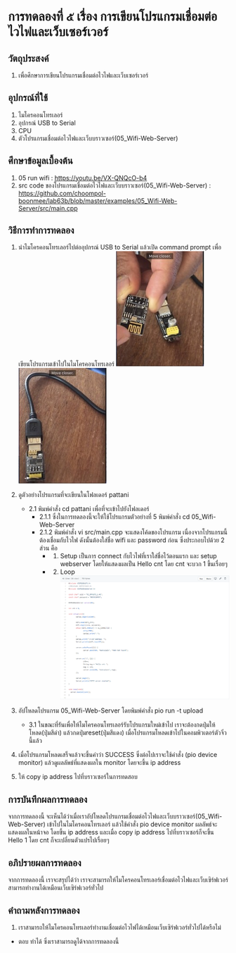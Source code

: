 # การทดลองที่ ๕ เรื่อง การเขียนโปรแกรมเชื่อมต่อไวไฟและเว็บเซอร์เวอร์

## วัตถุประสงค์
1. เพื่อศึกษาการเขียนโปรแกรมเชื่อมต่อไวไฟและเว็บเซอร์เวอร์

## อุปกรณ์ที่ใช้
1. ไมโครคอนโทรเลอร์
2. อุปกรณ์ USB to Serial
3. CPU
4. ตัวโปรแกรมเชื่อมต่อไวไฟและเว็บบราวเซอร์(05_Wifi-Web-Server)

## ศึกษาข้อมูลเบื้องต้น
1. 05 run wifi : https://youtu.be/VX-QNQcO-b4
2. src code ของโปรแกรมเชื่อมต่อไวไฟและเว็บบราวเซอร์(05_Wifi-Web-Server) : https://github.com/choompol-boonmee/lab63b/blob/master/examples/05_Wifi-Web-Server/src/main.cpp
## วิธีการทำการทดลอง
1. นำไมโครคอนโทรเลอร์ไปต่ออุปกรณ์ USB to Serial แล้วเปิด command prompt เพื่อเขียนโปรแกรมเข้าไปในไมโครคอนโทรเลอร์
![image](https://github.com/Nongpim/picture/blob/main/1%E0%B9%83%E0%B8%AB%E0%B8%A1%E0%B9%88.jpg) 
![image](https://github.com/Nongpim/picture/blob/main/2%E0%B9%83%E0%B8%AB%E0%B8%A1%E0%B9%88.jpg)
2. ดูตัวอย่างโปรแกรมที่จะเขียนในโฟลเดอร์ pattani
    * 2.1 พิมพ์คำสั่ง cd pattani เพื่อที่จะเข้าไปยังโฟลเดอร์
      * 2.1.1 ซึ่งในการทดลองนี้จะให้ใช้โปรแกรมตัวอย่างที่ 5 พิมพ์คำสั่ง cd 05_Wifi-Web-Server
      * 2.1.2 พิมพ์คำสั่ง vi src/main.cpp จะแสดงโค้ดของโปรแกรม เนื่องจากโปรแกรมนี้ต้องเชื่อมกับไวไฟ ดังนั้นต้องใส่ชื่อ wifi และ password ก่อน ซึ่งประกอบไปด้วย 2 ส่วน คือ 
         * 1. Setup เป็นการ connect กับไวไฟที่เราใส่ชื่อไว้ตอนแรก และ setup webserver โดยให้แสดงผลเป็น Hello cnt โดย cnt จะบวก 1 ขึ้นเรื่อยๆ
         * 2. Loop
        ![image](https://github.com/Nongpim/picture/blob/main/5.0%E0%B9%83%E0%B8%AB%E0%B8%A1%E0%B9%88.png)

3. อัปโหลดโปรแกรม 05_Wifi-Web-Server โดยพิมพ์คำสั่ง pio run -t upload
    * 3.1 ในขณะที่รันเพื่อให้ไมโครคอนโทรเลอร์รับโปรแกรมใหม่เข้าไป เราจะต้องกดปุ่มให้โหลด(ปุ่มสีดำ) แล้วกดปุ่มreset(ปุ่มสีแดง) เมื่อโปรแกรมโหลดเข้าไปในคอมพิวเตอร์ตัวจิ๋วนี้แล้ว
4. เมื่อโปรแกรมโหลดเสร็จแล้วจะขึ้นคำว่า SUCCESS ซึ่งต่อไปเราจะใช้คำสั่ง (pio device monitor) แล้วดูผลลัพธ์ที่แสดงผลใน monitor โดยจะขึ้น ip address

5. ให้ copy ip address ไปที่บราวเซอร์ในการทดสอบ

## การบันทึกผลการทดลอง
จากการทดลองนี้ จะเห็นได้ว่าเมื่อเราอัปโหลดโปรแกรมเชื่อมต่อไวไฟและเว็บบราวเซอร์(05_Wifi-Web-Server) เข้าไปในไมโครคอนโทรเลอร์ แล้วใช้คำสั่ง pio device monitor ผลลัพธ์จะแสดงผลในหน้าจอ โดยขึ้น ip address และเมื่อ copy ip address ไปที่บราวเซอร์ก็จะขึ้น Hello 1 โดย cnt ก็จะเปลี่ยนตัวแปรไปเรื่อยๆ

## อภิปรายผลการทดลอง
จากการทดลองนี้ เราจะสรุปได้ว่า เราจะสามารถให้ไมโครคอนโทรเลอร์เชื่อมต่อไวไฟและเว็บเซิร์ฟเวอร์สามารถทำงานได้เหมือนเว็บเซิร์ฟเวอร์ทั่วไป

## คำถามหลังการทดลอง
1. เราสามารถให้ไมโครคอนโทรเลอร์ทำงานเชื่อมต่อไวไฟได้เหมือนเว็บเซิร์ฟเวอร์ทั่วไปได้หรือไม่
* ตอบ ทำได้ ซึ่งเราสามารถดูได้จากการทดลองนี้
